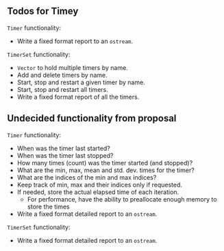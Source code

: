 ## Todos for Timey

`Timer` functionality:

* Write a fixed format report to an `ostream`.

`TimerSet` functionality:

* `Vector` to hold multiple timers by name.
* Add and delete timers by name.
* Start, stop and restart a given timer by name.
* Start, stop and restart all timers.
* Write a fixed format report of all the timers.


## Undecided functionality from proposal

`Timer` functionality:

* When was the timer last started?
* When was the timer last stopped?
* How many times (count) was the timer started (and stopped)?
* What are the min, max, mean and std. dev. times for the timer?
* What are the indices of the min and max indices?
* Keep track of min, max and their indices only if requested.
* If needed, store the actual elapsed time of each iteration.
    * For performance, have the ability to preallocate enough memory to store
      the times
* Write a fixed format detailed report to an `ostream`.

`TimerSet` functionality:

* Write a fixed format detailed report to an `ostream`.
